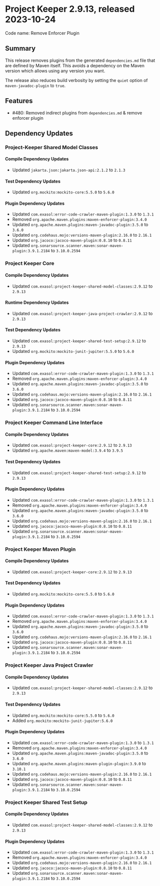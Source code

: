 # Project Keeper 2.9.13, released 2023-10-24

Code name: Remove Enforcer Plugin

## Summary

This release removes plugins from the generated `dependencies.md` file that are defined by Maven itself. This avoids a dependency on the Maven version which allows using any version you want.

The release also reduces build verbosity by setting the `quiet` option of `maven-javadoc-plugin` to `true`.

## Features

* #480: Removed indirect plugins from `dependencies.md` & remove enforcer plugin

## Dependency Updates

### Project-Keeper Shared Model Classes

#### Compile Dependency Updates

* Updated `jakarta.json:jakarta.json-api:2.1.2` to `2.1.3`

#### Test Dependency Updates

* Updated `org.mockito:mockito-core:5.5.0` to `5.6.0`

#### Plugin Dependency Updates

* Updated `com.exasol:error-code-crawler-maven-plugin:1.3.0` to `1.3.1`
* Removed `org.apache.maven.plugins:maven-enforcer-plugin:3.4.0`
* Updated `org.apache.maven.plugins:maven-javadoc-plugin:3.5.0` to `3.6.0`
* Updated `org.codehaus.mojo:versions-maven-plugin:2.16.0` to `2.16.1`
* Updated `org.jacoco:jacoco-maven-plugin:0.8.10` to `0.8.11`
* Updated `org.sonarsource.scanner.maven:sonar-maven-plugin:3.9.1.2184` to `3.10.0.2594`

### Project Keeper Core

#### Compile Dependency Updates

* Updated `com.exasol:project-keeper-shared-model-classes:2.9.12` to `2.9.13`

#### Runtime Dependency Updates

* Updated `com.exasol:project-keeper-java-project-crawler:2.9.12` to `2.9.13`

#### Test Dependency Updates

* Updated `com.exasol:project-keeper-shared-test-setup:2.9.12` to `2.9.13`
* Updated `org.mockito:mockito-junit-jupiter:5.5.0` to `5.6.0`

#### Plugin Dependency Updates

* Updated `com.exasol:error-code-crawler-maven-plugin:1.3.0` to `1.3.1`
* Removed `org.apache.maven.plugins:maven-enforcer-plugin:3.4.0`
* Updated `org.apache.maven.plugins:maven-javadoc-plugin:3.5.0` to `3.6.0`
* Updated `org.codehaus.mojo:versions-maven-plugin:2.16.0` to `2.16.1`
* Updated `org.jacoco:jacoco-maven-plugin:0.8.10` to `0.8.11`
* Updated `org.sonarsource.scanner.maven:sonar-maven-plugin:3.9.1.2184` to `3.10.0.2594`

### Project Keeper Command Line Interface

#### Compile Dependency Updates

* Updated `com.exasol:project-keeper-core:2.9.12` to `2.9.13`
* Updated `org.apache.maven:maven-model:3.9.4` to `3.9.5`

#### Test Dependency Updates

* Updated `com.exasol:project-keeper-shared-test-setup:2.9.12` to `2.9.13`

#### Plugin Dependency Updates

* Updated `com.exasol:error-code-crawler-maven-plugin:1.3.0` to `1.3.1`
* Removed `org.apache.maven.plugins:maven-enforcer-plugin:3.4.0`
* Updated `org.apache.maven.plugins:maven-javadoc-plugin:3.5.0` to `3.6.0`
* Updated `org.codehaus.mojo:versions-maven-plugin:2.16.0` to `2.16.1`
* Updated `org.jacoco:jacoco-maven-plugin:0.8.10` to `0.8.11`
* Updated `org.sonarsource.scanner.maven:sonar-maven-plugin:3.9.1.2184` to `3.10.0.2594`

### Project Keeper Maven Plugin

#### Compile Dependency Updates

* Updated `com.exasol:project-keeper-core:2.9.12` to `2.9.13`

#### Test Dependency Updates

* Updated `org.mockito:mockito-core:5.5.0` to `5.6.0`

#### Plugin Dependency Updates

* Updated `com.exasol:error-code-crawler-maven-plugin:1.3.0` to `1.3.1`
* Removed `org.apache.maven.plugins:maven-enforcer-plugin:3.4.0`
* Updated `org.apache.maven.plugins:maven-javadoc-plugin:3.5.0` to `3.6.0`
* Updated `org.codehaus.mojo:versions-maven-plugin:2.16.0` to `2.16.1`
* Updated `org.jacoco:jacoco-maven-plugin:0.8.10` to `0.8.11`
* Updated `org.sonarsource.scanner.maven:sonar-maven-plugin:3.9.1.2184` to `3.10.0.2594`

### Project Keeper Java Project Crawler

#### Compile Dependency Updates

* Updated `com.exasol:project-keeper-shared-model-classes:2.9.12` to `2.9.13`

#### Test Dependency Updates

* Updated `org.mockito:mockito-core:5.5.0` to `5.6.0`
* Added `org.mockito:mockito-junit-jupiter:5.6.0`

#### Plugin Dependency Updates

* Updated `com.exasol:error-code-crawler-maven-plugin:1.3.0` to `1.3.1`
* Removed `org.apache.maven.plugins:maven-enforcer-plugin:3.4.0`
* Updated `org.apache.maven.plugins:maven-javadoc-plugin:3.5.0` to `3.6.0`
* Updated `org.apache.maven.plugins:maven-plugin-plugin:3.9.0` to `3.10.1`
* Updated `org.codehaus.mojo:versions-maven-plugin:2.16.0` to `2.16.1`
* Updated `org.jacoco:jacoco-maven-plugin:0.8.10` to `0.8.11`
* Updated `org.sonarsource.scanner.maven:sonar-maven-plugin:3.9.1.2184` to `3.10.0.2594`

### Project Keeper Shared Test Setup

#### Compile Dependency Updates

* Updated `com.exasol:project-keeper-shared-model-classes:2.9.12` to `2.9.13`

#### Plugin Dependency Updates

* Updated `com.exasol:error-code-crawler-maven-plugin:1.3.0` to `1.3.1`
* Removed `org.apache.maven.plugins:maven-enforcer-plugin:3.4.0`
* Updated `org.codehaus.mojo:versions-maven-plugin:2.16.0` to `2.16.1`
* Updated `org.jacoco:jacoco-maven-plugin:0.8.10` to `0.8.11`
* Updated `org.sonarsource.scanner.maven:sonar-maven-plugin:3.9.1.2184` to `3.10.0.2594`
